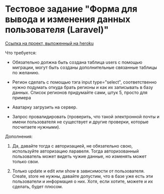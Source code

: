 <h1>Тестовое задание "Форма для вывода и изменения данных пользователя (Laravel)"</h1>

<a href="http://laravel-test-task-form.herokuapp.com/">Ссылка на проект, выложенный на heroku</a>

Что требуется: 

- Обязательно должна быть создана таблица users с помощью миграции, могут быть созданы дополнительные связанные таблицы по желанию.

- Регион сделать с помощью тэга input type="select", соответственно нужно подумать откуда брать регионы и как их записывать в базу данных. Список регионов придумайте сами, штук 5, просто для примера

- Аватарку загрузить на сервер.

- Запрос провалидировать (проверить, что такой электронной почты и имени пользователя не существует и другие проверки, которые посчитаете нужными). 

Дополнения:

1. Да, давайте тогда с авторизацией, не обязательно свою, используйте авторизацию ларавеля. Тогда авторизованный пользователь может видеть чужие данные, но изменять может только свои.

2.  Только update и edit или show в зависимости от пользователя.  Create, store не нужны, давайте допустим, что в базе уже есть эти пользователи и информация о них. Хотя, если хотите, можете и их сделать, будет плюсом.
